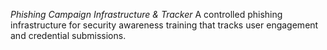 *Phishing Campaign Infrastructure & Tracker*
A controlled phishing infrastructure for security awareness training that tracks user engagement and credential submissions.
